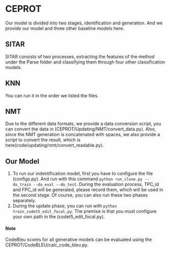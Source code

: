 # CEPROT

Our model is divided into two stages, identification and generation. And we provide our model and three other baseline models here.

## SITAR
SITAR consists of two processes, extracting the features of the method under the Parse folder and classifying them through four other classification models.

## KNN

You can run it in the order we listed the files.

## NMT

Due to the different data formats, we provide a data conversion script, you can convert the data in (CEPROT/Updating/NMT/convert_data.py). Also, since the NMT generation is concatenated with spaces, we also provide a script to convert the result, which is here(code/updating/nmt/convert_readable.py).


## Our Model

1. To run our indentification model, first you have to configure the file (configs.py). And  run with this command `python run_clone.py --do_train --do_eval --do_test`. During the evaluation process, TPC_id and FPC_id will be generated, please record them, which will be used in the second stage. Of course, you can also run these two phases separately.
2. During the update phase, you can run with `python train_codet5_edit_focal.py`. The premise is that you must configure your own path in the (codet5_edit_focal.py).

#### Note
CodeBleu scores for all generative models can be evaluated using the CEPROT/CodeBLEU/calc_code_bleu.py.

